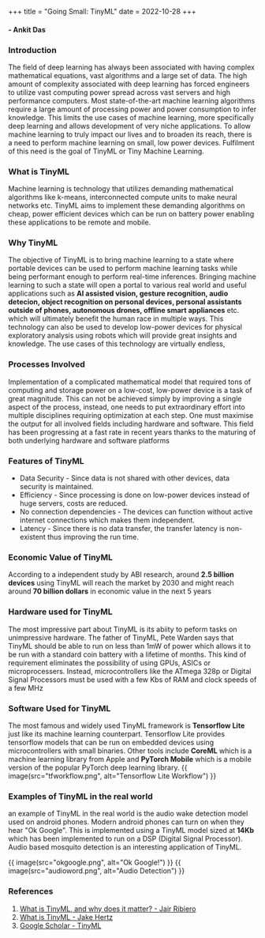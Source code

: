 +++
title = "Going Small: TinyML"
date = 2022-10-28
+++
#### - Ankit Das
### Introduction
The field of deep learning has always been associated with having complex mathematical equations, vast algorithms and a large set of data. The high amount of complexity associated with deep learning has forced engineers to utilize vast computing power spread across vast servers and high performance computers. Most state-of-the-art machine learning algorithms require a large amount of processing power and power consumption to infer knowledge. This limits the use cases of machine learning, more specifically deep learning and allows development of very niche applications. To allow machine learning to truly impact our lives and to broaden its reach, there is a need to perform machine learning on small, low power devices. Fulfilment of this need is the goal of TinyML or Tiny Machine Learning.

### What is TinyML
Machine learning is technology that utilizes demanding mathematical algorithms like k-means, interconnected compute units to make neural networks etc. TinyML aims to implement these demanding algorithms on cheap, power efficient devices which can be run on battery power enabling these applications to be remote and mobile.

### Why TinyML
The objective of TinyML is to bring machine learning to a state where portable devices can be used to perform machine learning tasks while being performant enough to perform real-time inferences. Bringing machine learning to such a state will open a portal to various real world and useful applications such as **AI assisted vision, gesture recognition, audio detecion, object recognition on personal devices, personal assistants outside of phones, autonomous drones, offline smart appliances** etc. which will ultimately benefit the human race in multiple ways. This technology can also be used to develop low-power devices for physical exploratory analysis using robots which will provide great insights and knowledge. The use cases of this technology are virtually endless,

### Processes Involved
Implementation of a complicated mathematical model that required tons of computing and storage power on a low-cost, low-power device is a task of great magnitude. This can not be achieved simply by improving a single aspect of the process, instead, one needs to put extraordinary effort into multiple disciplines requiring optimization at each step. One must maximise the output for all involved fields including hardware and software. This field has been progressing at a fast rate in recent years thanks to the maturing of both underlying hardware and software platforms

### Features of TinyML
* Data Security - Since data is not shared with other devices, data security is maintained.
* Efficiency - Since processing is done on low-power devices instead of huge servers, costs are reduced.
* No connection dependencies - The devices can function without active internet connections which makes them independent.
* Latency - Since there is no data transfer, the transfer latency is non-existent thus improving the run time.

### Economic Value of TinyML
According to a independent study by ABI research, around **2.5 billion devices** using TinyML will reach the market by 2030 and might reach around **70 billion dollars** in economic value in the next 5 years

### Hardware used for TinyML
The most impressive part about TinyML is its abiity to peform tasks on unimpressive hardware. The father of TinyML, Pete Warden says that TinyML should be able to run on less than 1mW of power which allows it to be run with a standard coin battery with a lifetime of months. This kind of requirement eliminates the possibility of using GPUs, ASICs or microprocessers. Instead, microcontrollers like the ATmega 328p or Digital Signal Processors must be used with a few Kbs of RAM and clock speeds of a few MHz

### Software Used for TinyML
The most famous and widely used TinyML framework is **Tensorflow Lite** just like its machine learning counterpart. Tensorflow Lite provides tensorflow models that can be run on embedded devices using microcontrollers with small binaries. Other tools include **CoreML** which is a machine learning library from Apple and **PyTorch Mobile** which is a mobile version of the popular PyTorch deep learning library.
{{ image(src="tfworkflow.png", alt="Tensorflow Lite Workflow") }} 

### Examples of TinyML in the real world
an example of TinyML in the real world is the audio wake detection model used on android phones. Modern android phones can turn on when they hear "Ok Google". This is implemented using a TinyML model sized at **14Kb** which has been implemented to run on a DSP (Digital Signal Processor). Audio based mosquito detection is an interesting application of TinyML.

{{ image(src="okgoogle.png", alt="Ok Google!") }} 
{{ image(src="audioword.png", alt="Audio Detection") }} 


### References

1. [What is TinyML, and why does it matter? - Jair Ribiero](https://medium.com/tech-cult-heartbeat/what-is-tinyml-and-why-does-it-matter-f5b164766876)
2. [What is TinyML - Jake Hertz](https://www.allaboutcircuits.com/technical-articles/what-is-tinyml/)
3. [Google Scholar - TinyML](https://scholar.google.com/scholar?hl=en&as_sdt=0%2C5&q=tinyML&btnG=)